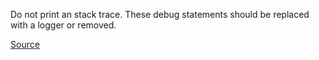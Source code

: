 Do not print an stack trace.
    These debug statements should be replaced with a logger or removed.
    
[Source](https://github.com/arturbosch/detekt/)